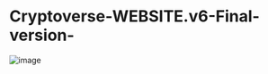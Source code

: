 # Cryptoverse-WEBSITE.v6-Final-version-
![image](https://user-images.githubusercontent.com/107072477/230336943-3caf8fc3-1e93-483c-af1c-cbc8267f7269.png)
